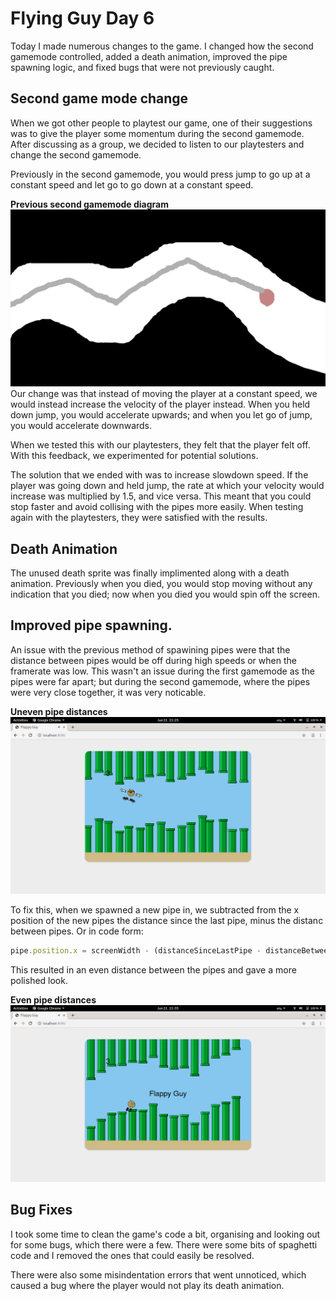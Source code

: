 # Flying Guy Day 6
Today I made numerous changes to the game.  I changed how the second gamemode controlled, added a death animation,  improved the pipe spawning logic, and fixed bugs that were not previously caught.
## Second game mode change
When we got other people to playtest our game, one of their suggestions was to give the player some momentum during the second gamemode.  After discussing as a group, we decided to listen to our playtesters and change the second gamemode.

Previously in the second gamemode, you would press jump to go up at a constant speed and let go to go down at a constant speed.

**Previous second gamemode diagram**
![frame2.png](frame2.png)
Our change was that instead of moving the player at a constant speed, we would instead increase the velocity of the player instead.  When you held down jump, you would accelerate upwards; and when you let go of jump, you would accelerate downwards.

When we tested this with our playtesters, they felt that the player felt off.  With this feedback, we experimented for potential solutions.

The solution that we ended with was to increase slowdown speed.  If the player was going down and held jump, the rate at which your velocity would increase was multiplied by 1.5, and vice versa.  This meant that you could stop faster and avoid collising with the pipes more easily.  When testing again with the playtesters, they were satisfied with the results.

## Death Animation
The unused death sprite was finally implimented along with a death animation.  Previously when you died, you would stop moving without any indication that you died; now when you died you would spin off the screen.

## Improved pipe spawning.  
An issue with the previous method of spawining pipes were that the distance between pipes would be off during high speeds or when the framerate was low.  This wasn't an issue during the first gamemode as the pipes were far apart; but during the second gamemode, where the pipes were very close together, it was very noticable.

**Uneven pipe distances**
![uneven.png](uneven.png)

To fix this, when we spawned a new pipe in, we subtracted from the x position of the new pipes the distance since the last pipe, minus the distanc between pipes.  Or in code form:
```typescript
pipe.position.x = screenWidth - (distanceSinceLastPipe - distanceBetweenPipes);
```
This resulted in an even distance between the pipes and gave a more polished look.

**Even pipe distances**
![even.png](even.png)

## Bug Fixes
I took some time to clean the game's code a bit, organising and looking out for some bugs, which there were a few.  There were some bits of spaghetti code and I removed the ones that could easily be resolved.  

There were also some misindentation errors that went unnoticed, which caused a bug where the player would not play its death animation.  

